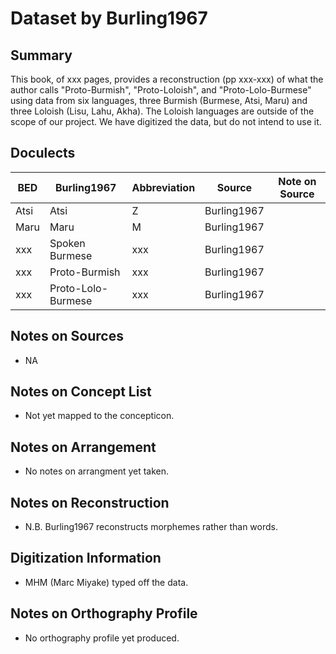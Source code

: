 # Dataset by Burling1967

## Summary

This book, of xxx pages, 
provides a reconstruction (pp xxx-xxx) of what the author calls "Proto-Burmish", "Proto-Loloish", and "Proto-Lolo-Burmese" using data from six languages, three Burmish (Burmese, Atsi, Maru) and three Loloish (Lisu, Lahu, Akha). The Loloish languages are outside of the scope of our project. We have digitized the data, but do not intend to use it.  

## Doculects

BED | Burling1967 | Abbreviation | Source | Note on Source
--- | --- | --- | --- | ---
Atsi | Atsi | Z | Burling1967 | 
Maru | Maru | M | Burling1967 | 
xxx | Spoken Burmese | xxx | Burling1967 |
xxx | Proto-Burmish | xxx | Burling1967 | 
xxx | Proto-Lolo-Burmese | xxx | Burling1967 | 

## Notes on Sources

* NA

## Notes on Concept List

* Not yet mapped to the concepticon. 

## Notes on Arrangement

* No notes on arrangment yet taken. 

## Notes on Reconstruction

* N.B. Burling1967 reconstructs morphemes rather than words. 

## Digitization Information

* MHM (Marc Miyake) typed off the data.

## Notes on Orthography Profile

* No orthography profile yet produced. 
